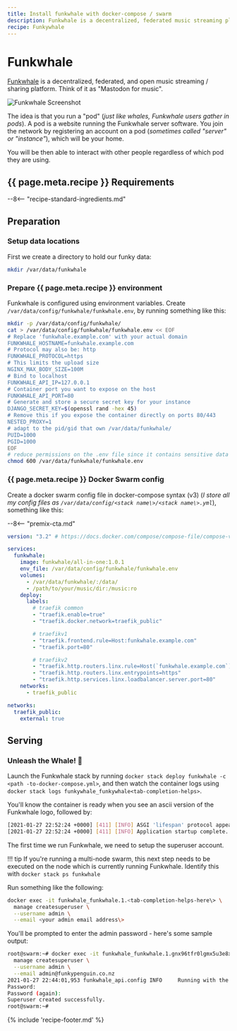 ```yaml
---
title: Install funkwhale with docker-compose / swarm
description: Funkwhale is a decentralized, federated music streaming platform
recipe: Funkywhale
---
```


# Funkwhale

[Funkwhale](https://funkwhale.audio) is a decentralized, federated, and open music streaming / sharing platform. Think of it as "Mastodon for music".

![Funkwhale Screenshot](../images/funkwhale.jpg)

The idea is that you run a "pod" (*just like whales, Funkwhale users gather in pods*).  A pod is a website running the Funkwhale server software. You join the network by registering an account on a pod (*sometimes called "server" or "instance"*), which will be your home.

You will be then able to interact with other people regardless of which pod they are using.

## {{ page.meta.recipe }} Requirements

--8<-- "recipe-standard-ingredients.md"

## Preparation

### Setup data locations

First we create a directory to hold our funky data:

```bash
mkdir /var/data/funkwhale
```

### Prepare {{ page.meta.recipe }} environment

Funkwhale is configured using environment variables. Create `/var/data/config/funkwhale/funkwhale.env`, by running something like this:

```bash
mkdir -p /var/data/config/funkwhale/
cat > /var/data/config/funkwhale/funkwhale.env << EOF
# Replace 'funkwhale.example.com' with your actual domain
FUNKWHALE_HOSTNAME=funkwhale.example.com
# Protocol may also be: http
FUNKWHALE_PROTOCOL=https
# This limits the upload size
NGINX_MAX_BODY_SIZE=100M
# Bind to localhost
FUNKWHALE_API_IP=127.0.0.1
# Container port you want to expose on the host
FUNKWHALE_API_PORT=80
# Generate and store a secure secret key for your instance
DJANGO_SECRET_KEY=$(openssl rand -hex 45)
# Remove this if you expose the container directly on ports 80/443
NESTED_PROXY=1
# adapt to the pid/gid that own /var/data/funkwhale/
PUID=1000
PGID=1000
EOF
# reduce permissions on the .env file since it contains sensitive data
chmod 600 /var/data/funkwhale/funkwhale.env  
```

### {{ page.meta.recipe }} Docker Swarm config

Create a docker swarm config file in docker-compose syntax (v3) (*I store all my config files as `/var/data/config/<stack name\>/<stack name\>.yml`*), something like this:

--8<-- "premix-cta.md"

```yaml
version: "3.2" # https://docs.docker.com/compose/compose-file/compose-versioning/#version-3

services:
  funkwhale:
    image: funkwhale/all-in-one:1.0.1
    env_file: /var/data/config/funkwhale/funkwhale.env
    volumes:
      - /var/data/funkwhale/:/data/
      - /path/to/your/music/dir:/music:ro
    deploy:
      labels:
        # traefik common
        - "traefik.enable=true"
        - "traefik.docker.network=traefik_public"

        # traefikv1
        - "traefik.frontend.rule=Host:funkwhale.example.com"
        - "traefik.port=80"

        # traefikv2
        - "traefik.http.routers.linx.rule=Host(`funkwhale.example.com`)"
        - "traefik.http.routers.linx.entrypoints=https"
        - "traefik.http.services.linx.loadbalancer.server.port=80" 
    networks:
      - traefik_public

networks:
  traefik_public:
    external: true
```

## Serving

### Unleash the Whale! 🐳

Launch the Funkwhale stack by running `docker stack deploy funkwhale -c <path -to-docker-compose.yml>`, and then watch the container logs using `docker stack logs funkywhale_funkywhale<tab-completion-helps>`.

You'll know the container is ready when you see an ascii version of the Funkwhale logo, followed by:

```bash
[2021-01-27 22:52:24 +0000] [411] [INFO] ASGI 'lifespan' protocol appears unsupported.
[2021-01-27 22:52:24 +0000] [411] [INFO] Application startup complete.
```

The first time we run Funkwhale, we need to setup the superuser account.

!!! tip
    If you're running a multi-node swarm, this next step needs to be executed on the node which is currently running Funkwhale. Identify this with `docker stack ps funkwhale`

Run something like the following:

```bash
docker exec -it funkwhale_funkwhale.1.<tab-completion-helps-here\> \
  manage createsuperuser \
  --username admin \
  --email <your admin email address\>
```

You'll be prompted to enter the admin password - here's some sample output:

```bash
root@swarm:~# docker exec -it funkwhale_funkwhale.1.gnx96tfr0lgmx5u3e8x4tkags \
  manage createsuperuser \
  --username admin \
  --email admin@funkypenguin.co.nz
2021-01-27 22:44:01,953 funkwhale_api.config INFO     Running with the following plugins enabled: funkwhale_api.contrib.scrobbler
Password:
Password (again):
Superuser created successfully.
root@swarm:~#
```

[^1]: Since the whole purpose of media sharing is to share **publically**, and Funkwhale includes robust user authentication, this recipe doesn't employ traefik-based authentication using [Traefik Forward Auth](/docker-swarm/traefik-forward-auth/).
[^2]: These instructions are an opinionated simplication of the official instructions found at <https://docs.funkwhale.audio/installation/docker.html>
[^3]: It should be noted that if you import your existing media, the files will be **copied** into Funkwhale's data folder. There doesn't seem to be a way to point Funkwhale at an existing collection and have it just play it from the filesystem. To this end, be prepared for double disk space usage if you plan to import your entire music collection!
[^5]: No consideration is given at this point to backing up the Funkwhale data. Post a comment below if you'd like to see a backup container added!

{% include 'recipe-footer.md' %}
